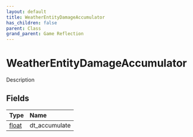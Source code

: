```yaml
---
layout: default
title: WeatherEntityDamageAccumulator
has_children: false
parent: Class
grand_parent: Game Reflection
---
```

# WeatherEntityDamageAccumulator
Description 

## Fields
| Type | Name |
|:-------------|:--------------|
| [float](/game-reflection/components/float.md) | dt_accumulate |
